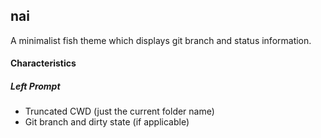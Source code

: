 ## nai
A minimalist fish theme which displays git branch and status information.


#### Characteristics

##### Left Prompt

* Truncated CWD (just the current folder name)
* Git branch and dirty state (if applicable)